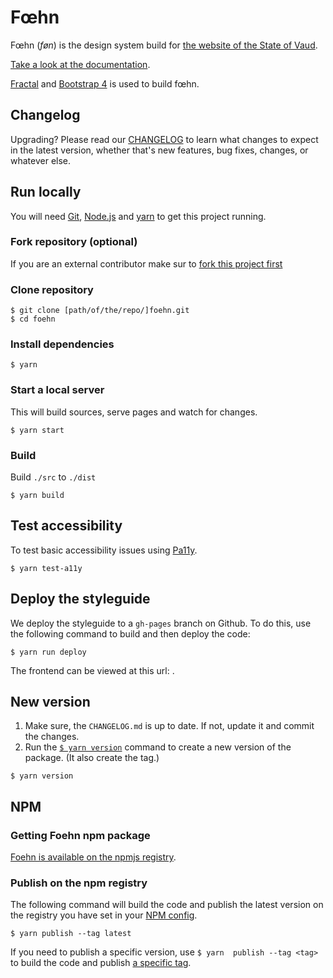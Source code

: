 # Fœhn

Fœhn (*føn*) is the design system build for [the website of the State of
Vaud](http://www.vd.ch/).

[Take a look at the documentation](http://dsi-vd.github.io/foehn/).

[Fractal](http://fractal.build/) and [Bootstrap
4](http://v4-alpha.getbootstrap.com/) is used to build fœhn.

## Changelog

Upgrading? Please read our
[CHANGELOG](https://github.com/DSI-VD/foehn/blob/master/CHANGELOG.md) to learn
what changes to expect in the latest version, whether that's new features, bug
fixes, changes, or whatever else.

## Run locally

You will need [Git](https://help.github.com/articles/set-up-git/),
[Node.js](https://nodejs.org/) and [yarn](https://yarnpkg.com/) to get this
project running.

### Fork repository (optional)

If you are an external contributor make sur to [fork this project
first](https://help.github.com/articles/fork-a-repo/)

### Clone repository

```shell
$ git clone [path/of/the/repo/]foehn.git
$ cd foehn
```

### Install dependencies

```shell
$ yarn
```

### Start a local server

This will build sources, serve pages and watch for changes.

```shell
$ yarn start
```

### Build

Build `./src` to `./dist`

```shell
$ yarn build
```

## Test accessibility

To test basic accessibility issues using [Pa11y](http://pa11y.org/).

```
$ yarn test-a11y
```

## Deploy the styleguide

We deploy the styleguide to a `gh-pages` branch on Github. To do this, use the
following command to build and then deploy the code:

```shell
$ yarn run deploy
```

The frontend can be viewed at this url: [](http://dsi-vd.github.io/foehn/).

## New version

1. Make sure, the `CHANGELOG.md` is up to date. If not, update it and commit the
   changes.
1. Run the [`$ yarn version`](https://yarnpkg.com/fr/docs/cli/version) command
   to create a new version of the package. (It also create the tag.)

```shell
$ yarn version
```

## NPM

### Getting Foehn npm package

[Foehn is available on the npmjs
registry](https://www.npmjs.com/package/@dsivd/foehn).

### Publish on the npm registry

The following command will build the code and publish the latest version on the
registry you have set in your [NPM config](https://docs.npmjs.com/cli/config).

```shell
$ yarn publish --tag latest
```

If you need to publish a specific version, use `$ yarn  publish --tag <tag>` to
build the code and publish [a specific
tag](https://yarnpkg.com/en/docs/cli/publish#toc-yarn-publish-tag).

